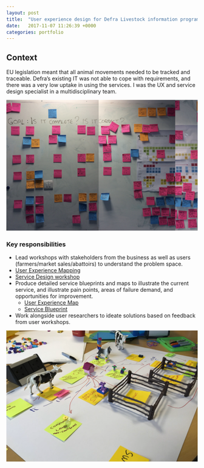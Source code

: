 ```yaml
---
layout: post
title:  "User experience design for Defra Livestock information programme"
date:   2017-11-07 11:26:39 +0000
categories: portfolio
---
```

<h2>Context</h2>
<p>EU legislation meant that all animal movements needed to be tracked and traceable. Defra’s existing IT was not able to cope with requirements, and there was a very low uptake in using the services. I was the UX and service design specialist in a multidisciplinary team.</p>

![image tooltip here](/images/defra1.png)

<h3>Key responsibilities</h3>
<ul>
    <li>Lead workshops with stakeholders from the business as well as users (farmers/market sales/abattoirs) to understand the problem space.</li>
    <li><a href="https://docs.google.com/presentation/d/1ICWVX5gZmHxe8uYD5sBrsJRXFOlx4iMN-bdPHp969YA/edit?usp=sharing">User Experience Mapping</a></li>
    <li><a href="https://docs.google.com/presentation/d/1gdVoWs6CT3ZkPzaXB2OVZPL8tTcnFb1uBVTkTWhUdWc/edit?usp=sharing">Service Design workshop</a></li>
    <li>Produce detailed service blueprints and maps to illustrate the current service, and illustrate pain points, areas of failure demand, and opportunities for improvement.
        <ul>
            <li><a href="https://github.com/liammcmurray/portfolio/blob/master/cattle-experience.pdf">User Experience Map</a></li>
            <li><a href="https://github.com/liammcmurray/portfolio/blob/master/cattle-blueprint.pdf">Service Blueprint</a></li>
        </ul>
    </li>
    <li>Work alongside user researchers to ideate solutions based on feedback from user workshops.</li>
</ul>

![image tooltip here](/images/defra.png)